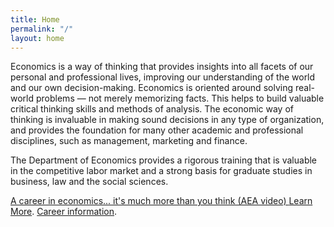 ```yaml
---
title: Home
permalink: "/"
layout: home
---
```


Economics is a way of thinking that provides insights into all facets of our personal and professional lives, improving our understanding of the world and our own decision-making. 
Economics is oriented around solving real-world  problems — not merely memorizing facts. This helps to build valuable critical thinking skills and methods of analysis. 
The economic way of thinking is invaluable in  making sound decisions in any type of organization, and provides the foundation for many other academic and professional disciplines, such as management, marketing and finance. 

The Department of Economics provides a rigorous training that is valuable in the competitive labor market and a strong basis for graduate studies in business, law and the social sciences.

[A career in economics... it's much more than you think (AEA video) ](https://www.aeaweb.org/video/career_in_economics.php) 
[Learn More](http://www.cla.temple.edu/economics/about/). [Career information](http://www.cla.temple.edu/economics/about/economics-major-career-information/). 
